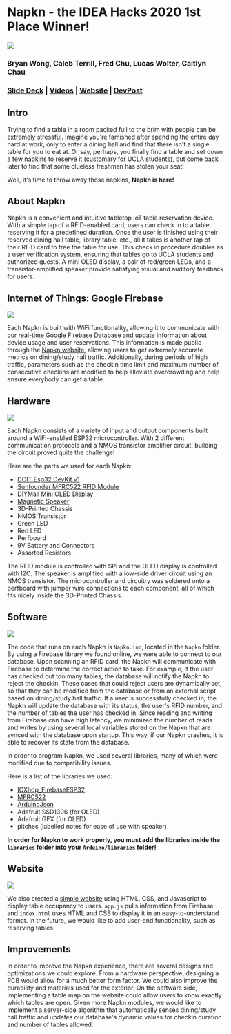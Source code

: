 # Napkn - the IDEA Hacks 2020 1st Place Winner! 
![](https://challengepost-s3-challengepost.netdna-ssl.com/photos/production/software_photos/000/908/858/datas/gallery.jpg)

### Bryan Wong, Caleb Terrill, Fred Chu, Lucas Wolter, Caitlyn Chau 
### [Slide Deck](https://docs.google.com/presentation/d/1dGl8s7gmYrvF6xw_J4Y-Q9_lGWD_yz9ZMoIB_ys8bzU/edit?usp=sharing) | [Videos](https://drive.google.com/drive/folders/11-iaHL7j0u7RTrozLryqRc23VB2-lLvD?usp=sharing) | [Website](https://bryanjwong.github.io/Napkn/) | [DevPost](https://devpost.com/software/napkn-kavgmw)

## Intro 
Trying to find a table in a room packed full to the brim with people can be extremely stressful. Imagine you're famished after spending the entire day hard at work, only to enter a dining hall and find that there isn't a single table for you to eat at. Or say, perhaps, you finally find a table and set down a few napkins to reserve it (customary for UCLA students), but come back later to find that some clueless freshman has stolen your seat!

 Well, it's time to throw away those napkins, **Napkn is here!**

## About Napkn 

Napkn is a convenient and intuitive tabletop IoT table reservation device. With a simple tap of a RFID-enabled card, users can check in to a table, reserving it for a predefined duration. Once the user is finished using their reserved dining hall table, library table, etc., all it takes is another tap of their RFID card to free the table for use. This check in procedure doubles as a user verification system, ensuring that tables go to UCLA students and authorized guests. A mini OLED display, a pair of red/green LEDs, and a transistor-amplified speaker provide satisfying visual and auditory feedback for users.

## Internet of Things: Google Firebase 
![](https://challengepost-s3-challengepost.netdna-ssl.com/photos/production/software_photos/000/910/347/datas/gallery.jpg)

Each Napkn is built with WiFi functionality, allowing it to communicate with our real-time Google Firebase Database and update information about device usage and user reservations. This information is made public through the [Napkn website](https://bryanjwong.github.io/Napkn), allowing users to get extremely accurate metrics on dining/study hall traffic. Additionally, during periods of high traffic, parameters such as the checkin time limit and maximum number of consecutive checkins are modified to help alleviate overcrowding and help ensure everybody can get a table.

## Hardware 
![](https://challengepost-s3-challengepost.netdna-ssl.com/photos/production/software_photos/000/908/862/datas/gallery.jpg)

Each Napkn consists of a variety of input and output components built around a WiFi-enabled ESP32 microcontroller. With 2 different communication protocols and a NMOS transistor amplifier circuit, building the circuit proved quite the challenge!

Here are the parts we used for each Napkn:
* [DOIT Esp32 DevKit v1](https://docs.zerynth.com/latest/official/board.zerynth.doit_esp32/docs/index.html)
* [Sunfounder MFRC522 RFID Module](http://wiki.sunfounder.cc/images/c/c6/MFRC522_datasheet.pdf)
* [DIYMall Mini OLED Display](https://drive.google.com/file/d/1qkexPET5MUICAarGOtlnQk4F-JEKkrHZ/view)
* [Magnetic Speaker](https://cdn-shop.adafruit.com/datasheets/P1898.pdf)
* 3D-Printed Chassis
* NMOS Transistor
* Green LED
* Red LED
* Perfboard
* 9V Battery and Connectors
* Assorted Resistors

The RFID module is controlled with SPI and the OLED display is controlled with I2C. The speaker is amplified with a low-side driver circuit using an NMOS transistor. The microcontroller and circuitry was soldered onto a perfboard with jumper wire connections to each component, all of which fits nicely inside the 3D-Printed Chassis.

## Software 
![](https://challengepost-s3-challengepost.netdna-ssl.com/photos/production/software_photos/000/910/358/datas/gallery.jpg)

The code that runs on each Napkn is `Napkn.ino`, located in the `Napkn` folder. By using a Firebase library we found online, we were able to connect to our database. Upon scanning an RFID card, the Napkn will communicate with Firebase to determine the correct action to take. For example, if the user has checked out too many tables, the database will notify the Napkn to reject the checkin. These cases that could reject users are dynamically set, so that they can be modified from the database or from an external script based on dining/study hall traffic. If a user is successfully checked in, the Napkn will update the database with its status, the user's RFID number, and the number of tables the user has checked in. Since reading and writing from Firebase can have high latency, we minimized the number of reads and writes by using several local variables stored on the Napkn that are synced with the database upon startup. This way, if our Napkn crashes, it is able to recover its state from the database.

In order to program Napkn, we used several libraries, many of which were modified due to compatibility issues. 

Here is a list of the libraries we used:
* [IOXhop_FirebaseESP32](https://github.com/ioxhop/IOXhop_FirebaseESP32)
* [MFRC522](https://github.com/miguelbalboa/rfid)
* [ArduinoJson](https://arduinojson.org/)
* Adafruit SSD1306 (for OLED)
* Adafruit GFX (for OLED)
* pitches (labelled notes for ease of use with speaker)

**In order for Napkn to work properly, you must add the libraries inside the `libraries` folder into your `Arduino/libraries` folder!**

## Website
![](https://challengepost-s3-challengepost.netdna-ssl.com/photos/production/software_photos/000/910/346/datas/gallery.jpg)

We also created a [simple website](https://bryanjwong.github.io/Napkn/) using HTML, CSS, and Javascript to display table occupancy to users. `app.js` pulls information from Firebase and `index.html` uses HTML and CSS to display it in an easy-to-understand format. In the future, we would like to add user-end functionality, such as reserving tables.

## Improvements 
In order to improve the Napkn experience, there are several designs and optimizations we could explore. From a hardware perspective, designing a PCB would allow for a much better form factor. We could also improve the durability and materials used for the exterior. On the software side, implementing a table map on the website could allow users to know exactly which tables are open. Given more Napkn modules, we would like to implement a server-side algorithm that automatically senses dining/study hall traffic and updates our database's dynamic values for checkin duration and number of tables allowed.
